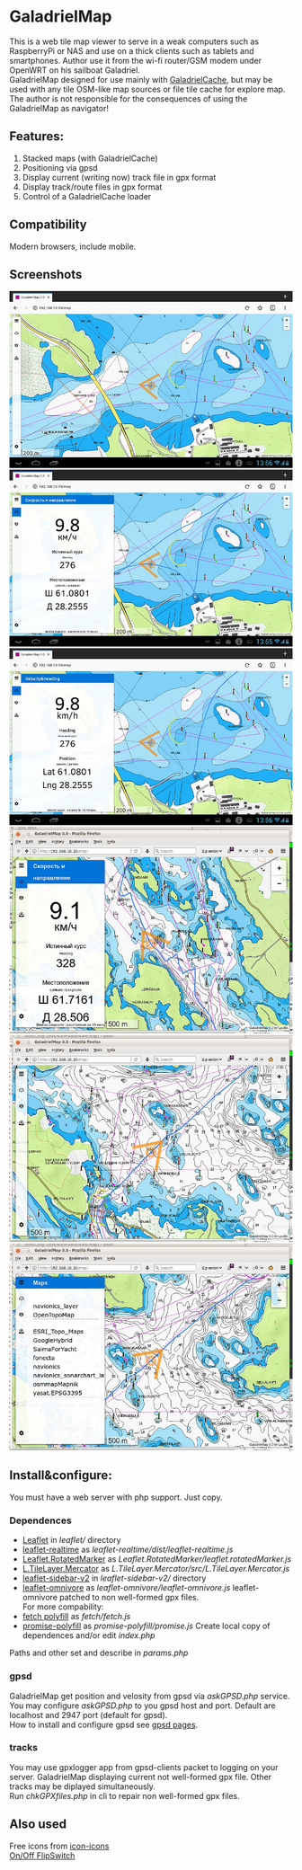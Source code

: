 # GaladrielMap
This is a web tile map viewer to serve in a weak computers such as RaspberryPi or NAS and use on a thick clients such as tablets and smartphones. Author use it from the wi-fi router/GSM modem under OpenWRT on his sailboat Galadriel.<br>
GaladrielMap designed for use mainly with [GaladrielCache](https://github.com/VladimirKalachikhin/Galadriel-cache), but may be used with any tile OSM-like map sources or file tile cache for explore map. The author is not responsible for the consequences of using the GaladrielMap as navigator!

## Features:
1. Stacked maps (with GaladrielCache)
2. Positioning via gpsd
3. Display current (writing now) track file in gpx format
4. Display track/route files in gpx format
5. Control of a GaladrielCache loader

## Compatibility
Modern browsers, include mobile.

## Screenshots
![s2](screenshots/s2.jpg) ![s1](screenshots/s1.jpg) ![s3](screenshots/s3.jpg) ![s5](screenshots/s4.jpg) ![s6](screenshots/s6.jpg)![s7](screenshots/s7.jpg)

## Install&configure:
You must have a web server with php support. Just copy.
### Dependences
* [Leaflet](https://leafletjs.com/) in _leaflet/_ directory
* [leaflet-realtime](https://github.com/perliedman/leaflet-realtime) as _leaflet-realtime/dist/leaflet-realtime.js_
* [Leaflet.RotatedMarker](https://github.com/bbecquet/Leaflet.RotatedMarker) as _Leaflet.RotatedMarker/leaflet.rotatedMarker.js_
* [L.TileLayer.Mercator](https://github.com/ScanEx/L.TileLayer.Mercator) as _L.TileLayer.Mercator/src/L.TileLayer.Mercator.js_
* [leaflet-sidebar-v2](https://github.com/nickpeihl/leaflet-sidebar-v2) in _leaflet-sidebar-v2/_ directory
* [leaflet-omnivore](https://github.com/mapbox/leaflet-omnivore) as _leaflet-omnivore/leaflet-omnivore.js_ leaflet-omnivore patched to non well-formed gpx files.
<br>For more compability:
* [fetch polyfill](https://github.com/github/fetch/) as _fetch/fetch.js_
* [promise-polyfill](https://github.com/taylorhakes/promise-polyfill) as _promise-polyfill/promise.js_
Create local copy of dependences and/or edit _index.php_

Paths and other set and describe in _params.php_

### gpsd
GaladrielMap get position and velosity from gpsd via _askGPSD.php_ service. You may configure _askGPSD.php_ to you gpsd host and port. Default are localhost and 2947 port (default for gpsd).<br>
How to install and configure gpsd see [gpsd pages](http://www.catb.org/gpsd/).

### tracks
You may use gpxlogger app from gpsd-clients packet to logging on your server. GaladrielMap displaying current not well-formed gpx file. Other tracks may be diplayed simultaneously.<br>
Run _chkGPXfiles.php_ in cli to repair non well-formed gpx files.

## Also used
Free icons from [icon-icons](https://icon-icons.com/)<br>
[On/Off FlipSwitch](https://proto.io/freebies/onoff/)


